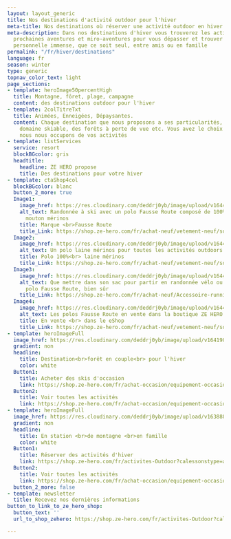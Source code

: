 ```yaml
---
layout: layout_generic
title: Nos destinations d'activité outdoor pour l'hiver
meta-title: Nos destinations où réserver une activité outdoor en hiver
meta-description: Dans nos destinations d'hiver vous trouverez les activités de vos
  prochaines aventures et miro-aventures pour vous dépasser et trouver une satisfaction
  personnelle immense, que ce soit seul, entre amis ou en famille
permalink: "/fr/hiver/destinations"
language: fr
season: winter
type: generic
topnav_color_text: light
page_sections:
- template: heroImage50percentHigh
  title: Montagne, fôret, plage, campagne
  content: des destinations outdoor pour l'hiver
- template: 2colTitreTxt
  title: Animées, Enneigées, Dépaysantes.
  content: Chaque destination que nous proposons a ses particularités, altitude, grand
    domaine skiable, des forêts à perte de vue etc. Vous avez le choix de la destination,
    nous nous occupons de vos activités
- template: listServices
  service: resort
  blockBGcolor: gris
  headtitle:
    headline: ZE HERO propose
    title: Des destinations pour votre hiver
- template: ctaShop4col
  blockBGcolor: blanc
  button_2_more: true
  Image1:
    image_href: https://res.cloudinary.com/deddrj0yb/image/upload/v1644593905/website/marques/Fausse%20Route/fausseroute-vetement-outdoor-47_wyt28z.jpg
    alt_text: Randonnée à ski avec un polo Fausse Route composé de 100% de laine de
      mouton mérinos
    title: Marque <br>Fausse Route
    title_Link: https://shop.ze-hero.com/fr/achat-neuf/vetement-neuf/sous-vetement-technique-neuf?ca_brand=Fausse+Route
  Image2:
    image_href: https://res.cloudinary.com/deddrj0yb/image/upload/v1644593919/website/marques/Fausse%20Route/fausseroute-vetement-outdoor-46_uv063b.jpg
    alt_text: Un polo laine mérinos pour toutes les activités outdoors
    title: Polo 100%<br> laine mérinos
    title_Link: https://shop.ze-hero.com/fr/achat-neuf/vetement-neuf/sous-vetement-technique-neuf?ca_brand=Fausse+Route
  Image3:
    image_href: https://res.cloudinary.com/deddrj0yb/image/upload/v1644594757/website/marques/Fausse%20Route/20201015_135621-ANIMATION_gzcibs.gif
    alt_text: Que mettre dans son sac pour partir en randonnée vélo ou à ski, un e
      polo Fausse Route, bien sûr
    title_Link: https://shop.ze-hero.com/fr/achat-neuf/Accessoire-running-et-trail/Sac-et-Sac-%C3%A0-dos-running
  Image4:
    image_href: https://res.cloudinary.com/deddrj0yb/image/upload/v1644593865/website/marques/Fausse%20Route/fausseroute-vetement-outdoor-1_lnswan.jpg
    alt_text: Les polos Fausse Route en vente dans la boutique ZE HERO
    title: En vente <br> dans le eShop
    title_Link: https://shop.ze-hero.com/fr/achat-neuf/vetement-neuf/sous-vetement-technique-neuf?ca_brand=Fausse+Route
- template: heroImageFull
  image_href: https://res.cloudinary.com/deddrj0yb/image/upload/v1641902237/website/winter/simon-berger--O8r5oLosYo-unsplash_b9rv7j.jpg
  gradient: non
  headline:
    title: Destination<br>forêt en couple<br> pour l'hiver
    color: white
  Button1:
    title: Acheter des skis d'occasion
    link: https://shop.ze-hero.com/fr/achat-occasion/equipement-occasion/ski-occasion
  Button2:
    title: Voir toutes les activités
    link: https://shop.ze-hero.com/fr/achat-occasion/equipement-occasion/ski-occasion
- template: heroImageFull
  image_href: https://res.cloudinary.com/deddrj0yb/image/upload/v1638883537/website/winter/Station-ski_msdsrx.jpg
  gradient: non
  headline:
    title: En station <br>de montagne <br>en famille
    color: white
  Button1:
    title: Réserver des activités d'hiver
    link: https://shop.ze-hero.com/fr/activites-Outdoor?calessonstype=all&catypegenderlistsummer=all&calessonsactivitytype=Activit%C3%A9+non+ski&start-date=
  Button2:
    title: Voir toutes les activités
    link: https://shop.ze-hero.com/fr/achat-occasion/equipement-occasion/ski-occasion
  button_2_more: false
- template: newsletter
  title: Recevez nos dernières informations
button_to_link_to_ze_hero_shop:
  button_text: ''
  url_to_shop_zehero: https://shop.ze-hero.com/fr/activites-Outdoor?calessonstype=all&catypegenderlistsummer=all&calessonsactivitytype=Ski&start-date=21%2F11%2F2021

---
```

